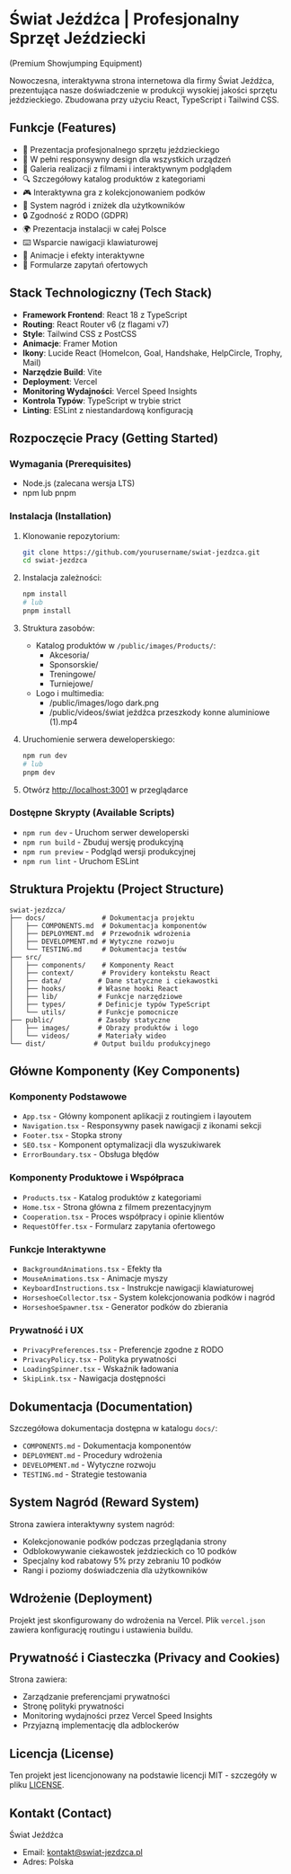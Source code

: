 # Świat Jeźdźca | Profesjonalny Sprzęt Jeździecki
(Premium Showjumping Equipment)

Nowoczesna, interaktywna strona internetowa dla firmy Świat Jeźdźca, prezentująca nasze doświadczenie w produkcji wysokiej jakości sprzętu jeździeckiego. Zbudowana przy użyciu React, TypeScript i Tailwind CSS.

## Funkcje (Features)

- 🏇 Prezentacja profesjonalnego sprzętu jeździeckiego
- 📱 W pełni responsywny design dla wszystkich urządzeń
- 🎥 Galeria realizacji z filmami i interaktywnym podglądem
- 🔍 Szczegółowy katalog produktów z kategoriami
- 🎮 Interaktywna gra z kolekcjonowaniem podków
- 🎁 System nagród i zniżek dla użytkowników
- 🔒 Zgodność z RODO (GDPR)
- 🌍 Prezentacja instalacji w całej Polsce
- ⌨️ Wsparcie nawigacji klawiaturowej
- 🎨 Animacje i efekty interaktywne
- 📝 Formularze zapytań ofertowych

## Stack Technologiczny (Tech Stack)

- **Framework Frontend**: React 18 z TypeScript
- **Routing**: React Router v6 (z flagami v7)
- **Style**: Tailwind CSS z PostCSS
- **Animacje**: Framer Motion
- **Ikony**: Lucide React (HomeIcon, Goal, Handshake, HelpCircle, Trophy, Mail)
- **Narzędzie Build**: Vite
- **Deployment**: Vercel
- **Monitoring Wydajności**: Vercel Speed Insights
- **Kontrola Typów**: TypeScript w trybie strict
- **Linting**: ESLint z niestandardową konfiguracją

## Rozpoczęcie Pracy (Getting Started)

### Wymagania (Prerequisites)

- Node.js (zalecana wersja LTS)
- npm lub pnpm

### Instalacja (Installation)

1. Klonowanie repozytorium:
   ```bash
   git clone https://github.com/yourusername/swiat-jezdzca.git
   cd swiat-jezdzca
   ```

2. Instalacja zależności:
   ```bash
   npm install
   # lub
   pnpm install
   ```

3. Struktura zasobów:
   - Katalog produktów w `/public/images/Products/`:
     - Akcesoria/
     - Sponsorskie/
     - Treningowe/
     - Turniejowe/
   - Logo i multimedia:
     - /public/images/logo dark.png
     - /public/videos/świat jeźdźca przeszkody konne aluminiowe (1).mp4

4. Uruchomienie serwera deweloperskiego:
   ```bash
   npm run dev
   # lub
   pnpm dev
   ```

5. Otwórz [http://localhost:3001](http://localhost:3001) w przeglądarce

### Dostępne Skrypty (Available Scripts)

- `npm run dev` - Uruchom serwer deweloperski
- `npm run build` - Zbuduj wersję produkcyjną
- `npm run preview` - Podgląd wersji produkcyjnej
- `npm run lint` - Uruchom ESLint

## Struktura Projektu (Project Structure)

```
swiat-jezdzca/
├── docs/              # Dokumentacja projektu
│   ├── COMPONENTS.md  # Dokumentacja komponentów
│   ├── DEPLOYMENT.md  # Przewodnik wdrożenia
│   ├── DEVELOPMENT.md # Wytyczne rozwoju
│   └── TESTING.md     # Dokumentacja testów
├── src/
│   ├── components/    # Komponenty React
│   ├── context/       # Providery kontekstu React
│   ├── data/         # Dane statyczne i ciekawostki
│   ├── hooks/        # Własne hooki React
│   ├── lib/          # Funkcje narzędziowe
│   ├── types/        # Definicje typów TypeScript
│   └── utils/        # Funkcje pomocnicze
├── public/           # Zasoby statyczne
│   ├── images/       # Obrazy produktów i logo
│   └── videos/       # Materiały wideo
└── dist/            # Output buildu produkcyjnego
```

## Główne Komponenty (Key Components)

### Komponenty Podstawowe
- `App.tsx` - Główny komponent aplikacji z routingiem i layoutem
- `Navigation.tsx` - Responsywny pasek nawigacji z ikonami sekcji
- `Footer.tsx` - Stopka strony
- `SEO.tsx` - Komponent optymalizacji dla wyszukiwarek
- `ErrorBoundary.tsx` - Obsługa błędów

### Komponenty Produktowe i Współpraca
- `Products.tsx` - Katalog produktów z kategoriami
- `Home.tsx` - Strona główna z filmem prezentacyjnym
- `Cooperation.tsx` - Proces współpracy i opinie klientów
- `RequestOffer.tsx` - Formularz zapytania ofertowego

### Funkcje Interaktywne
- `BackgroundAnimations.tsx` - Efekty tła
- `MouseAnimations.tsx` - Animacje myszy
- `KeyboardInstructions.tsx` - Instrukcje nawigacji klawiaturowej
- `HorseshoeCollector.tsx` - System kolekcjonowania podków i nagród
- `HorseshoeSpawner.tsx` - Generator podków do zbierania

### Prywatność i UX
- `PrivacyPreferences.tsx` - Preferencje zgodne z RODO
- `PrivacyPolicy.tsx` - Polityka prywatności
- `LoadingSpinner.tsx` - Wskaźnik ładowania
- `SkipLink.tsx` - Nawigacja dostępności

## Dokumentacja (Documentation)

Szczegółowa dokumentacja dostępna w katalogu `docs/`:
- `COMPONENTS.md` - Dokumentacja komponentów
- `DEPLOYMENT.md` - Procedury wdrożenia
- `DEVELOPMENT.md` - Wytyczne rozwoju
- `TESTING.md` - Strategie testowania

## System Nagród (Reward System)

Strona zawiera interaktywny system nagród:
- Kolekcjonowanie podków podczas przeglądania strony
- Odblokowywanie ciekawostek jeździeckich co 10 podków
- Specjalny kod rabatowy 5% przy zebraniu 10 podków
- Rangi i poziomy doświadczenia dla użytkowników

## Wdrożenie (Deployment)

Projekt jest skonfigurowany do wdrożenia na Vercel. Plik `vercel.json` zawiera konfigurację routingu i ustawienia buildu.

## Prywatność i Ciasteczka (Privacy and Cookies)

Strona zawiera:
- Zarządzanie preferencjami prywatności
- Stronę polityki prywatności
- Monitoring wydajności przez Vercel Speed Insights
- Przyjazną implementację dla adblockerów

## Licencja (License)

Ten projekt jest licencjonowany na podstawie licencji MIT - szczegóły w pliku [LICENSE](LICENSE).

## Kontakt (Contact)

Świat Jeźdźca
- Email: kontakt@swiat-jezdzca.pl
- Adres: Polska
